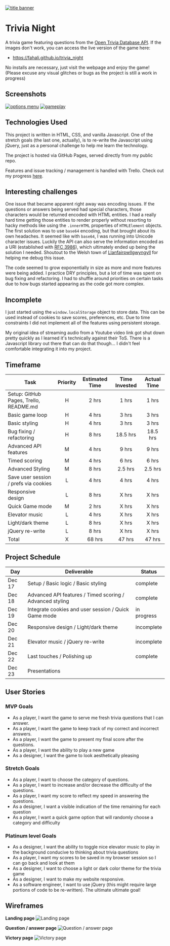 [![title banner](https://i.imgur.com/cC9KC9i.png)](https://fahali.github.io/trivia_night)

# Trivia Night

A trivia game featuring questions from the [Open Trivia Database API](https://opentdb.com/api_config.php). If the images don't work, you can access the live version of the game here:

- https://fahali.github.io/trivia_night

No installs are necessary, just visit the webpage and enjoy the game! (Please excuse any visual glitches or bugs as the project is still a work in progress)

## Screenshots
[![options menu](https://i.imgur.com/aiKlV36.png)](https://fahali.github.io/trivia_night)
[![gameplay](https://i.imgur.com/kKtYZW7.png)](https://fahali.github.io/trivia_night)

## Technologies Used

This project is written in HTML, CSS, and vanilla Javascript. One of the stretch goals (the last one, actually), is to re-write the Javascript using jQuery, just as a personal challenge to help me learn the technology.

The project is hosted via GitHub Pages, served directly from my public repo.

Features and issue tracking / management is handled with Trello. Check out my progress [here](https://trello.com/b/LL1B6SMi/trivia-night-seir-p1).

## Interesting challenges

One issue that became apparent right away was encoding issues. If the questions or answers being served had special characters, those characters would be returned encoded with HTML entities. I had a really hard time getting those entities to render properly without resorting to hacky methods like using the `.innerHTML` properties of `HTMLElement` objects. The first solution was to use `base64` encoding, but that brought about its own headaches. It seemed like with `base64`, I was running into Unicode character issues. Luckily the API can also serve the information encoded as a URI (established with [RFC 3986](https://www.ietf.org/rfc/rfc3986.txt)), which ultimately ended up being the solution I needed. Shoutout to the Welsh town of [Llanfairpwllgwyngyll](https://en.wikipedia.org/wiki/Llanfairpwllgwyngyll) for helping me debug this issue.

The code seemed to grow exponentially in size as more and more features were being added. I practice DRY principles, but a lot of time was spent on bug fixing and refactoring. I had to shuffle around priorities on certain tasks due to how bugs started appearing as the code got more complex.  

## Incomplete

I just started using the `window.localStorage` object to store data. This can be used instead of cookies to save scores, preferences, etc. Due to time constraints I did not implement all of the features using persistent storage.

My original idea of streaming audio from a Youtube video link got shut down pretty quickly as I learned it's technically against their ToS. There is a Javascript library out there that can do that though... I didn't feel comfortable integrating it into my project.

## Timeframe

| Task                                   | Priority | Estimated Time | Time Invested | Actual Time |
| -------------------------------------- | :------: | :------------: | :-----------: | :---------: |
| Setup: GitHub Pages, Trello, README.md |    H     |     2 hrs      |     1 hrs     |    1 hrs    |
| Basic game loop                        |    H     |     4 hrs      |     3 hrs     |    3 hrs    |
| Basic styling                          |    H     |     4 hrs      |     3 hrs     |    3 hrs    |
| Bug fixing / refactoring               |    H     |     8 hrs      |   18.5 hrs    |  18.5 hrs   |
| Advanced API features                  |    M     |     4 hrs      |     9 hrs     |    9 hrs    |
| Timed scoring                          |    M     |     4 hrs      |     6 hrs     |    6 hrs    |
| Advanced Styling                       |    M     |     8 hrs      |    2.5 hrs    |   2.5 hrs   |
| Save user session / prefs via cookies  |    L     |     4 hrs      |     4 hrs     |    4 hrs    |
| Responsive design                      |    L     |     8 hrs      |     X hrs     |    X hrs    |
| Quick Game mode                        |    M     |     2 hrs      |     X hrs     |    X hrs    |
| Elevator music                         |    L     |     4 hrs      |     X hrs     |    X hrs    |
| Light/dark theme                       |    L     |     8 hrs      |     X hrs     |    X hrs    |
| jQuery re-write                        |    L     |     8 hrs      |     X hrs     |    X hrs    |
| Total                                  |    X     |     68 hrs     |    47 hrs     |   47 hrs    |

## Project Schedule

| Day    | Deliverable                                              | Status      |
| ------ | -------------------------------------------------------- | ----------- |
| Dec 17 | Setup / Basic logic / Basic styling                      | complete    |
| Dec 18 | Advanced API features / Timed scoring / Advanced styling | complete    |
| Dec 19 | Integrate cookies and user session / Quick Game mode     | in progress |
| Dec 20 | Responsive design / Light/dark theme                     | incomplete  |
| Dec 21 | Elevator music / jQuery re-write                         | incomplete  |
| Dec 22 | Last touches / Polishing up                              | complete    |
| Dec 23 | Presentations                                            |

## User Stories

### MVP Goals

-  As a player, I want the game to serve me fresh trivia questions that I can answer.
-  As a player, I want the game to keep track of my correct and incorrect answers.
-  As a player, I want the game to present my final score after the questions.
-  As a player, I want the ability to play a new game
-  As a designer, I want the game to look aesthetically pleasing

### Stretch Goals

-  As a player, I want to choose the category of questions.
-  As a player, I want to increase and/or decrease the difficulty of the questions.
-  As a player, I want my score to reflect my speed in answering the questions.
-  As a designer, I want a visible indication of the time remaining for each question
-  As a player, I want a quick game option that will randomly choose a category and difficulty

### Platinum level Goals

-  As a designer, I want the ability to toggle nice elevator music to play in the background conducive to thinking about trivia questions
-  As a player, I want my scores to be saved in my browser session so I can go back and look at them
-  As a designer, I want to choose a light or dark color theme for the trivia game
- As a designer, I want to make my website responsive.
-  As a software engineer, I want to use jQuery (this might require large portions of code to be re-written). The ultimate ultimate goal!

## Wireframes

**Landing page**
![Landing page](https://i.imgur.com/Brylj1a.png)

**Question / answer page**
![Question / answer page](https://i.imgur.com/rJaNx49.png)

**Victory page**
![Victory page](https://i.imgur.com/prjQUYz.png)
